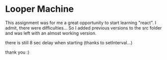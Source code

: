 # Looper Machine

This assignment was for me a great opportunity to start learning "react".
I admit, there were difficulties...
So I added previous versions to the src folder and was left with an almost working version.

there is still 8 sec delay when starting (thanks to setInterval...)

thank you :)
